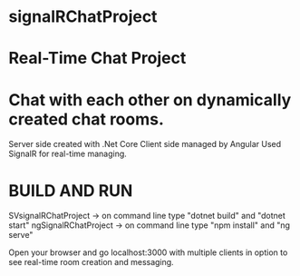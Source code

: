 # signalRChatProject

# Real-Time Chat Project
# Chat with each other on dynamically created chat rooms.

Server side created with .Net Core
Client side managed by Angular
Used SignalR for real-time managing.

# BUILD AND RUN
SVsignalRChatProject -> on command line type "dotnet build" and "dotnet start"
ngSignalRChatProject -> on command line type "npm install" and "ng serve"

Open your browser and go localhost:3000 with multiple clients in option to see real-time room creation and messaging.
